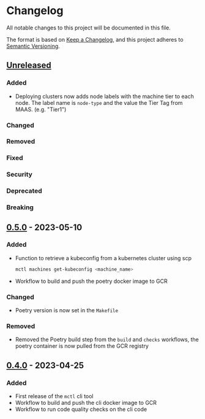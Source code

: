 # Changelog

All notable changes to this project will be documented in this file.

The format is based on [Keep a Changelog](https://keepachangelog.com/en/1.1.0/),
and this project adheres to [Semantic Versioning](https://semver.org/spec/v2.0.0.html).

## [Unreleased]

### Added
- Deploying clusters now adds node labels with the machine tier to each node. The label name is `node-type` and the value the Tier Tag from MAAS. (e.g. "Tier1")

### Changed

### Removed

### Fixed

### Security

### Deprecated

### Breaking


## [0.5.0] - 2023-05-10

### Added

- Function to retrieve a kubeconfig from a kubernetes cluster using scp
  ```sh
  mctl machines get-kubeconfig <machine_name>
  ```
- Workflow to build and push the poetry docker image to GCR
  
### Changed

 - Poetry version is now set in the `Makefile`

### Removed
- Removed the Poetry build step from the `build` and `checks` workflows, the poetry container is now pulled from the GCR registry

## [0.4.0] - 2023-04-25

### Added

- First release of the `mctl` cli tool
- Workflow to build and push the cli docker image to GCR
- Workflow to run code quality checks on the cli code
 
[unreleased]: https://github.com/naps-dev/maas-ctl/compare/v0.5.0...HEAD
[0.5.0]: https://github.com/naps-dev/maas-ctl/compare/v0.4.0...v0.5.0
[0.4.0]: https://github.com/naps-dev/maas-ctl/releases/tag/v0.4.0
